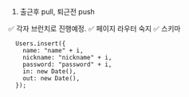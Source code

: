 1. 출근후 pull,  퇴근전 push

✅ 각자 브런치로 진행예정.
✅ 페이지 라우터 숙지
✅ 스키마

      Users.insert({
        name: "name" + i,
        nickname: "nickname" + i,
        password: "password" + i,
        in: new Date(),
        out: new Date(),
      });
